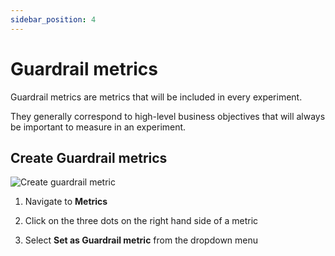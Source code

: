 ```yaml
---
sidebar_position: 4
---
```


# Guardrail metrics

Guardrail metrics are metrics that will be included in every experiment.

They generally correspond to high-level business objectives that will always be important to measure in an experiment.

## Create Guardrail metrics

![Create guardrail metric](/img/building-experiments/set-as-guardrail.gif)

1. Navigate to **Metrics**

2. Click on the three dots on the right hand side of a metric

3. Select **Set as Guardrail metric** from the dropdown menu

